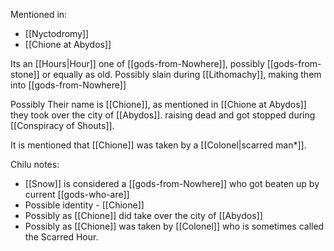 Mentioned in:
- [[Nyctodromy]]
- [[Chione at Abydos]]

Its an [[Hours|Hour]] one of [[gods-from-Nowhere]], possibly [[gods-from-stone]] or equally as old.
Possibly slain during [[Lithomachy]], making them into [[gods-from-Nowhere]]

Possibly Their name is [[Chione]], as mentioned in [[Chione at Abydos]] they took over the city of [[Abydos]]. raising dead and got stopped during [[Conspiracy of Shouts]]. 

It is mentioned that [[Chione]] was taken by a [[Colonel|scarred man*]].

Chilu notes:
- [[Snow]] is considered a [[gods-from-Nowhere]] who got beaten up by current [[gods-who-are]]
- Possible identity - [[Chione]]
- Possibly as [[Chione]] did take over the city of [[Abydos]]
- Possibly as [[Chione]] was taken by [[Colonel]] who is sometimes called the Scarred Hour.